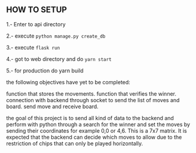 ## HOW TO SETUP
1.- Enter to api directory

2.- execute `python manage.py create_db`

3.- execute `flask run`

4.- got to web directory and do `yarn start`


5.- for production do yarn build


the following objectives have yet to be completed:

function that stores the movements.
function that verifies the winner.
connection with backend through socket to send the list of moves and board.
send move and receive board.


the goal of this project is to send all kind of data to the backend and perform with python through a search for the winner and set the moves by sending their coordinates for example 0,0 or 4,6. This is a 7x7 matrix. It is expected that the backend can decide which moves to allow due to the restriction of chips that can only be played horizontally.



